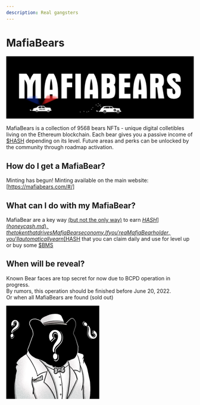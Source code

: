 ```yaml
---
description: Real gangsters
---
```


# MafiaBears

![](../.gitbook/assets/bearmafia_the_pagonya.png)

MafiaBears is a collection of 9568 bears NFTs - unique digital colletibles living on the Ethereum blockchain. Each bear gives you a passive income of [$HASH](honeycash.md) depending on its level. Future areas and perks can be unlocked by the community through roadmap activation.

## How do I get a MafiaBear?

Minting has begun! Minting available on the main website: [https://mafiabears.com/#/]

## What can I do with my MafiaBear?

MafiaBear are a key way [(but not the only way)](broken-reference) to earn [$HASH](honeycash.md), the token that drives MafiaBears economy. If you're a MafiaBear holder, you'll automatically earn [$HASH](honeycash.md) that you can claim daily and use for level up or buy some [$BMS](bms.md)

## When will be reveal?

Known Bear faces are top secret for now due to BCPD operation in progress. \
By rumors, this operation should be finished before June 20, 2022.\
Or when all MafiaBears are found (sold out)

![prerevealed NFT](<../.gitbook/assets/bearmafia_pre_reveal.png>)
